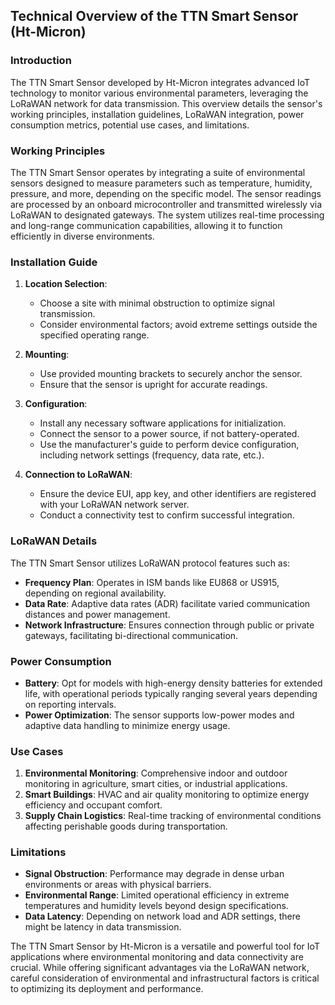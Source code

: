 ## Technical Overview of the TTN Smart Sensor (Ht-Micron)

### Introduction
The TTN Smart Sensor developed by Ht-Micron integrates advanced IoT technology to monitor various environmental parameters, leveraging the LoRaWAN network for data transmission. This overview details the sensor's working principles, installation guidelines, LoRaWAN integration, power consumption metrics, potential use cases, and limitations.

### Working Principles
The TTN Smart Sensor operates by integrating a suite of environmental sensors designed to measure parameters such as temperature, humidity, pressure, and more, depending on the specific model. The sensor readings are processed by an onboard microcontroller and transmitted wirelessly via LoRaWAN to designated gateways. The system utilizes real-time processing and long-range communication capabilities, allowing it to function efficiently in diverse environments.

### Installation Guide
1. **Location Selection**: 
   - Choose a site with minimal obstruction to optimize signal transmission.
   - Consider environmental factors; avoid extreme settings outside the specified operating range.

2. **Mounting**:
   - Use provided mounting brackets to securely anchor the sensor.
   - Ensure that the sensor is upright for accurate readings.

3. **Configuration**:
   - Install any necessary software applications for initialization.
   - Connect the sensor to a power source, if not battery-operated.
   - Use the manufacturer's guide to perform device configuration, including network settings (frequency, data rate, etc.).

4. **Connection to LoRaWAN**:
   - Ensure the device EUI, app key, and other identifiers are registered with your LoRaWAN network server.
   - Conduct a connectivity test to confirm successful integration.

### LoRaWAN Details
The TTN Smart Sensor utilizes LoRaWAN protocol features such as:
- **Frequency Plan**: Operates in ISM bands like EU868 or US915, depending on regional availability.
- **Data Rate**: Adaptive data rates (ADR) facilitate varied communication distances and power management.
- **Network Infrastructure**: Ensures connection through public or private gateways, facilitating bi-directional communication.

### Power Consumption
- **Battery**: Opt for models with high-energy density batteries for extended life, with operational periods typically ranging several years depending on reporting intervals.
- **Power Optimization**: The sensor supports low-power modes and adaptive data handling to minimize energy usage.

### Use Cases
1. **Environmental Monitoring**: Comprehensive indoor and outdoor monitoring in agriculture, smart cities, or industrial applications.
2. **Smart Buildings**: HVAC and air quality monitoring to optimize energy efficiency and occupant comfort.
3. **Supply Chain Logistics**: Real-time tracking of environmental conditions affecting perishable goods during transportation.

### Limitations
- **Signal Obstruction**: Performance may degrade in dense urban environments or areas with physical barriers.
- **Environmental Range**: Limited operational efficiency in extreme temperatures and humidity levels beyond design specifications.
- **Data Latency**: Depending on network load and ADR settings, there might be latency in data transmission.

The TTN Smart Sensor by Ht-Micron is a versatile and powerful tool for IoT applications where environmental monitoring and data connectivity are crucial. While offering significant advantages via the LoRaWAN network, careful consideration of environmental and infrastructural factors is critical to optimizing its deployment and performance.